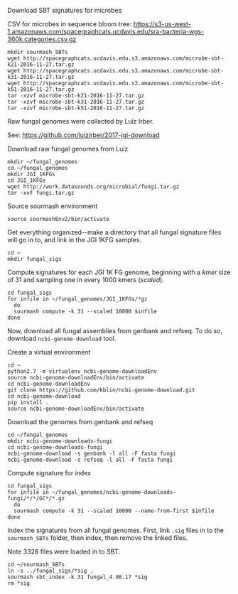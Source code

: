 
Download SBT signatures for microbes

CSV for microbes in sequence bloom tree: https://s3-us-west-1.amazonaws.com/spacegraphcats.ucdavis.edu/sra-bacteria-wgs-360k.categories.csv.gz
```
mkdir sourmash_SBTs
wget http://spacegraphcats.ucdavis.edu.s3.amazonaws.com/microbe-sbt-k21-2016-11-27.tar.gz
wget http://spacegraphcats.ucdavis.edu.s3.amazonaws.com/microbe-sbt-k31-2016-11-27.tar.gz
wget http://spacegraphcats.ucdavis.edu.s3.amazonaws.com/microbe-sbt-k51-2016-11-27.tar.gz
tar -xzvf microbe-sbt-k21-2016-11-27.tar.gz
tar -xzvf microbe-sbt-k31-2016-11-27.tar.gz
tar -xzvf microbe-sbt-k51-2016-11-27.tar.gz
```

Raw fungal genomes were collected by Luiz Irber. 

See: https://github.com/luizirber/2017-jgi-download

Download raw fungal genomes from Luiz
```
mkdir ~/fungal_genomes
cd ~/fungal_genomes
mkdir JGI_1KFGs
cd JGI_1KFGs
wget http://work.datasounds.org/microbial/fungi.tar.gz
tar -xvf fungi.tar.gz
```

Source sourmash environment
```
source sourmashEnv2/bin/activate
```
Get everything organized--make a directory that all fungal signature files will go in to, and link in the JGI 1KFG samples. 
```
cd ~
mkdir fungal_sigs
```
Compute signatures for each JGI 1K FG genome, beginning with a *kmer* size of 31 and sampling one in every 1000 kmers (*scaled*).
```
cd fungal_sigs
for infile in ~/fungal_genomes/JGI_1KFGs/*gz
  do
  sourmash compute -k 31 --scaled 10000 $infile
done
```
Now, download all fungal assemblies from genbank and refseq. To do so, download `ncbi-genome-download` tool. 

Create a virtual environment
```
cd ~
python2.7 -m virtualenv ncbi-genome-downloadEnv
source ncbi-genome-downloadEnv/bin/activate
cd ncbi-genome-downloadEnv
git clone https://github.com/kblin/ncbi-genome-download.git
cd ncbi-genome-download
pip install .
source ncbi-genome-downloadEnv/bin/activate
```
Download the genomes from genbank and refseq
```
cd ~/fungal_genomes
mkdir ncbi-genome-downloads-fungi
cd ncbi-genome-downloads-fungi
ncbi-genome-download -s genbank -l all -F fasta fungi
ncbi-genome-download -s refseq -l all -F fasta fungi
```
Compute signature for index
```
cd fungal_sigs
for infile in ~/fungal_genomes/ncbi-genome-downloads-fungi/*/*/GC*/*.gz
  do
  sourmash compute -k 31 --scaled 10000 --name-from-first $infile
done
```

Index the signatures from all fungal genomes. First, link `.sig` files in to the `sourmash_SBTs` folder, then index, then remove the linked files. 

Note 3328 files were loaded in to SBT. 
```
cd ~/sourmash_SBTs
ln -s ../fungal_sigs/*sig .
sourmash sbt_index -k 31 fungal_4.08.17 *sig
rm *sig
```

